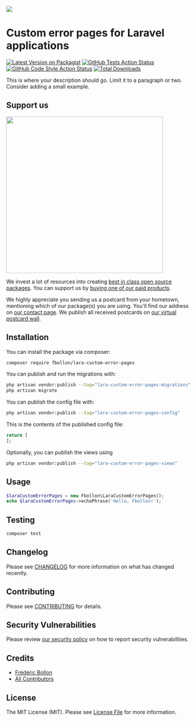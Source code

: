 
[<img src="https://github-ads.s3.eu-central-1.amazonaws.com/support-ukraine.svg?t=1" />](https://supportukrainenow.org)

# Custom error pages for Laravel applications

[![Latest Version on Packagist](https://img.shields.io/packagist/v/fbollon/lara-custom-error-pages.svg?style=flat-square)](https://packagist.org/packages/fbollon/lara-custom-error-pages)
[![GitHub Tests Action Status](https://img.shields.io/github/workflow/status/fbollon/lara-custom-error-pages/run-tests?label=tests)](https://github.com/fbollon/lara-custom-error-pages/actions?query=workflow%3Arun-tests+branch%3Amain)
[![GitHub Code Style Action Status](https://img.shields.io/github/workflow/status/fbollon/lara-custom-error-pages/Check%20&%20fix%20styling?label=code%20style)](https://github.com/fbollon/lara-custom-error-pages/actions?query=workflow%3A"Check+%26+fix+styling"+branch%3Amain)
[![Total Downloads](https://img.shields.io/packagist/dt/fbollon/lara-custom-error-pages.svg?style=flat-square)](https://packagist.org/packages/fbollon/lara-custom-error-pages)

This is where your description should go. Limit it to a paragraph or two. Consider adding a small example.

## Support us

[<img src="https://github-ads.s3.eu-central-1.amazonaws.com/lara-custom-error-pages.jpg?t=1" width="419px" />](https://spatie.be/github-ad-click/lara-custom-error-pages)

We invest a lot of resources into creating [best in class open source packages](https://spatie.be/open-source). You can support us by [buying one of our paid products](https://spatie.be/open-source/support-us).

We highly appreciate you sending us a postcard from your hometown, mentioning which of our package(s) you are using. You'll find our address on [our contact page](https://spatie.be/about-us). We publish all received postcards on [our virtual postcard wall](https://spatie.be/open-source/postcards).

## Installation

You can install the package via composer:

```bash
composer require fbollon/lara-custom-error-pages
```

You can publish and run the migrations with:

```bash
php artisan vendor:publish --tag="lara-custom-error-pages-migrations"
php artisan migrate
```

You can publish the config file with:

```bash
php artisan vendor:publish --tag="lara-custom-error-pages-config"
```

This is the contents of the published config file:

```php
return [
];
```

Optionally, you can publish the views using

```bash
php artisan vendor:publish --tag="lara-custom-error-pages-views"
```

## Usage

```php
$laraCustomErrorPages = new Fbollon\LaraCustomErrorPages();
echo $laraCustomErrorPages->echoPhrase('Hello, Fbollon!');
```

## Testing

```bash
composer test
```

## Changelog

Please see [CHANGELOG](CHANGELOG.md) for more information on what has changed recently.

## Contributing

Please see [CONTRIBUTING](https://github.com/fbollon/.github/blob/main/CONTRIBUTING.md) for details.

## Security Vulnerabilities

Please review [our security policy](../../security/policy) on how to report security vulnerabilities.

## Credits

- [Frédéric Bollon](https://github.com/fbollon)
- [All Contributors](../../contributors)

## License

The MIT License (MIT). Please see [License File](LICENSE.md) for more information.
